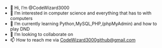 - 👋 Hi, I’m @CodeWizard3000
- 👀 I’m interested in computer science and everything that has to with computers
- 🌱 I’m currently learning Python,MySQL,PHP,(phpMyAdmin) and how to play DND
- 💞️ I’m looking to collaborate on 
- 📫 How to reach me via CodeWizard3000github@gmail.com

<!---
CodeWizard3000/CodeWizard3000 is a ✨ special ✨ repository because its `README.md` (this file) appears on your GitHub profile.
You can click the Preview link to take a look at your changes.
--->
